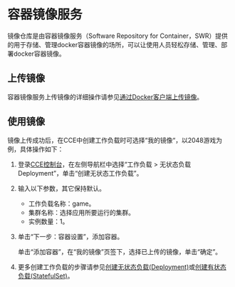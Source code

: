 # 容器镜像服务<a name="cce_01_0224"></a>

镜像仓库是由容器镜像服务（Software Repository for Container，SWR）提供的用于存储、管理docker容器镜像的场所，可以让使用人员轻松存储、管理、部署docker容器镜像。

## 上传镜像<a name="section7184212152"></a>

容器镜像服务上传镜像的详细操作请参见[通过Docker客户端上传镜像](https://support.huaweicloud.com/usermanual-swr/swr_01_0011.html)。

## 使用镜像<a name="section15361170113016"></a>

镜像上传成功后，在CCE中创建工作负载时可选择“我的镜像“，以2048游戏为例，具体操作如下：

1.  登录[CCE控制台](https://console.huaweicloud.com/cce2.0/?utm_source=helpcenter)，在左侧导航栏中选择“工作负载 \> 无状态负载 Deployment”，单击“创建无状态工作负载”。
2.  输入以下参数，其它保持默认。
    -   工作负载名称：game。
    -   集群名称：选择应用所要运行的集群。
    -   实例数量：1。

3.  单击“下一步：容器设置”，添加容器。

    单击“添加容器”，在“我的镜像”页签下，选择已上传的镜像，单击“确定”。

4.  更多创建工作负载的步骤请参见[创建无状态负载\(Deployment\)](创建无状态负载(Deployment).md)或[创建有状态负载\(StatefulSet\)](创建有状态负载(StatefulSet).md)。

